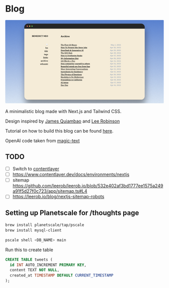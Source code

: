 # Blog

![screenshot](public/images/home.png)

A minimalistic blog made with Next.js and Tailwind CSS.

Design inspired by [James Quiambao](https://www.jquiambao.com/) and [Lee Robinson](https://github.com/leerob/leerob.io)

Tutorial on how to build this blog can be found [here](https://www.youtube.com/watch?v=Hiabp1GY8fA).

OpenAI code taken from [magic-text](https://github.com/jxnl/magic-text)

## TODO

- [ ] Switch to [contentlayer](https://github.com/leerob/leerob.io/blob/532e402af3bd1777ee1575a249a91f5d27f0c723/app/sitemap.ts#L4)
- [ ] https://www.contentlayer.dev/docs/environments/nextjs
- [ ] sitemap https://github.com/leerob/leerob.io/blob/532e402af3bd1777ee1575a249a91f5d27f0c723/app/sitemap.ts#L4
- [ ] https://leerob.io/blog/nextjs-sitemap-robots

## Setting up Planetscale for /thoughts page

```bash
brew install planetscale/tap/pscale
brew install mysql-client
```

```bash
pscale shell <DB_NAME> main
```

Run this to create table

```sql
CREATE TABLE tweets (
  id INT AUTO_INCREMENT PRIMARY KEY,
  content TEXT NOT NULL,
  created_at TIMESTAMP DEFAULT CURRENT_TIMESTAMP
);
```
